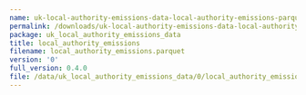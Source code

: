 ```yaml
---
name: uk-local-authority-emissions-data-local-authority-emissions-parquet
permalink: /downloads/uk-local-authority-emissions-data-local-authority-emissions-parquet/0
package: uk_local_authority_emissions_data
title: local_authority_emissions
filename: local_authority_emissions.parquet
version: '0'
full_version: 0.4.0
file: /data/uk_local_authority_emissions_data/0/local_authority_emissions.parquet
---
```

